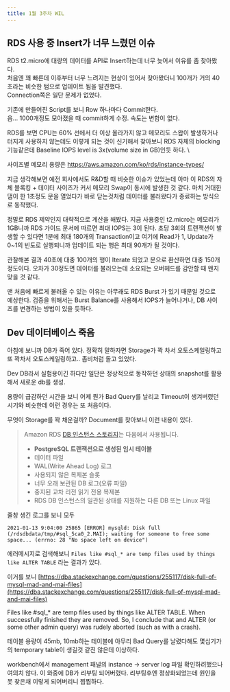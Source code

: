 ```yaml
---
title: 1월 3주차 WIL
---
```


## RDS 사용 중 Insert가 너무 느렸던 이슈

RDS t2.micro에 대량의 데이터를 API로 Insert하는데 너무 늦어서 이유를 좀 찾아봤다.\
처음엔 꽤 빠른데 이후부터 너무 느려지는 현상이 있어서 찾아봤더니 100개가 거의 40초라는 비슷한 텀으로 업데이트 됨을 발견했다.\
Connection쪽은 일단 문제가 없었다.

기존에 만들어진 Script를 보니 Row 하나마다 Commit한다.\
음... 1000개정도 모아졌을 때 commit하게 수정. 속도는 변함이 없다.

RDS를 보면 CPU는 60% 선에서 더 이상 올라가지 않고 메모리도 스왑이 발생하거나 터지게 사용하지 않는데도 이렇게 되는 것이 신기해서 찾아보니 RDS 자체의 blocking기능같은데 Baseline IOPS level is 3x(volume size in GB)인듯 하다. \

사이즈별 메모리 용량은 https://aws.amazon.com/ko/rds/instance-types/

지금 생각해보면 예전 회사에서도 R&D할 때 비슷한 이슈가 있었는데 아마 이 RDS의 자체 블록킹 + 데이터 사이즈가 커서 메모리 Swap이 동시에 발생한 것 같다. 마치 거대한 댐이 한 1초정도 문을 열었다가 바로 닫는것처럼 데이터를 불러왔다가 종료하는 방식으로 동작했다.

정말로 RDS 제약인지 대략적으로 계산을 해봤다. 지금 사용중인 t2.micro는 메모리가 1GB니까 RDS 가이드 문서에 따르면 최대 IOPS는 3이 된다. 초당 3회의 트랜잭션이 발생할 수 있다면 1분에 최대 180개의 Transaction이고 여기에 Read가 1, Update가 0~1의 빈도로 실행되니까 업데이트 되는 행은 최대 90개가 될 것이다.

관찰해본 결과 40초에 대충 100개의 행이 Iterate 되었고 분으로 환산하면 대충  150개정도이다. 오차가 30정도면 데이터를 불러오는데 소요되는 오버헤드를 감안할 때 왠지 맞을 것 같다. 

맨 처음에 빠르게 불러올 수 있는 이유는 아무래도 RDS Burst 가 있기 때문일 것으로 예상한다. 검증을 위해서는 Burst Balance를 사용해서 IOPS가 늘어나거나, DB 사이즈를 변경하는 방법이 있을 듯하다.

## Dev 데이터베이스 죽음

아침에 보니까 DB가 죽어 있다. 정확히 말하자면 Storage가 꽉 차서 오토스케일링하고 또 꽉차서 오토스케일링하고.. 좀비처럼 돌고 있었다.

Dev DB라서 실험용이긴 하다만 일단은 정상적으로 동작하던 상태의 snapshot를 활용해서 새로운 db를 생성. 

용량이 급감하던 시간을 보니 어제 뭔가 Bad Query를 날리고 Timeout이 생겨버렸던 시기와 비슷한데 이런 경우는 또 처음이다.

무엇이 Storage를 꽉 채운걸까? Document를 찾아보니 이런 내용이 있다.

>Amazon RDS [DB 인스턴스 스토리지](https://docs.aws.amazon.com/AmazonRDS/latest/UserGuide/CHAP_Storage.html)는 다음에서 사용됩니다.
>
> - **PostgreSQL 트랜잭션으로 생성된 임시 테이블**
> - 데이터 파일
>- WAL(Write Ahead Log) 로그
>- 사용되지 않은 복제본 슬롯
>- 너무 오래 보관된 DB 로그(오류 파일)
>- 중지된 교차 리전 읽기 전용 복제본
>- RDS DB 인스턴스의 일관된 상태를 지원하는 다른 DB 또는 Linux 파일

줄창 생긴 로그를 보니 모두

`2021-01-13 9:04:00 25865 [ERROR] mysqld: Disk full (/rdsdbdata/tmp/#sql_5ca0_2.MAI); waiting for someone to free some space... (errno: 28 "No space left on device")`

에러메시지로 검색해보니  `Files like #sql_* are temp files used by things like ALTER TABLE` 라는 결과가 있다.

이거를 보니 [https://dba.stackexchange.com/questions/255117/disk-full-of-mysql-mad-and-mai-files](https://dba.stackexchange.com/questions/255117/disk-full-of-mysql-mad-and-mai-files)

Files like #sql_* are temp files used by things like ALTER TABLE. When successfully finished they are removed. So, I conclude that and ALTER (or some other admin query) was rudely aborted (such as with a crash).

테이블 용량이 45mb, 10mb하는 테이블에 아무리 Bad Query를 날렸다해도 몇십기가의 temporary table이 생길것 같진 않은데 이상하다.

workbench에서 management 패널의 instance → server log 파일 확인하려했으나 여의치 않다. 이 와중에 DB가 리부팅 되어버렸다. 리부팅후엔 정상화되었는데 원인을 못 찾은채 이렇게 되어버리니 찝찝하다.

